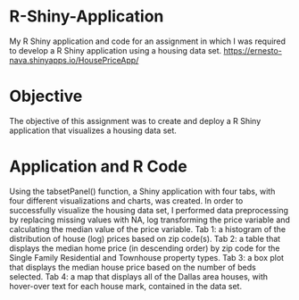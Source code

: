 # R-Shiny-Application
My R Shiny application and code for an assignment in which I was required to develop a R Shiny application using a housing data set.
https://ernesto-nava.shinyapps.io/HousePriceApp/
# Objective 
The objective of this assignment was to create and deploy a R Shiny application that visualizes a housing data set. 
# Application and R Code
Using the tabsetPanel() function, a Shiny application with four tabs, with four different visualizations and charts, was created. In order to successfully visualize the housing data set, I performed data preprocessing by replacing missing values with NA, log transforming the price variable and calculating the median value of the price variable. 
Tab 1: a histogram of the distribution of house (log) prices based on zip code(s). 
Tab 2: a table that displays the median home price (in descending order) by zip code for the Single Family Residential and Townhouse property types. 
Tab 3: a box plot that displays the median house price based on the number of beds selected. 
Tab 4: a map that displays all of the Dallas area houses, with hover-over text for each house mark, contained in the data set. 
